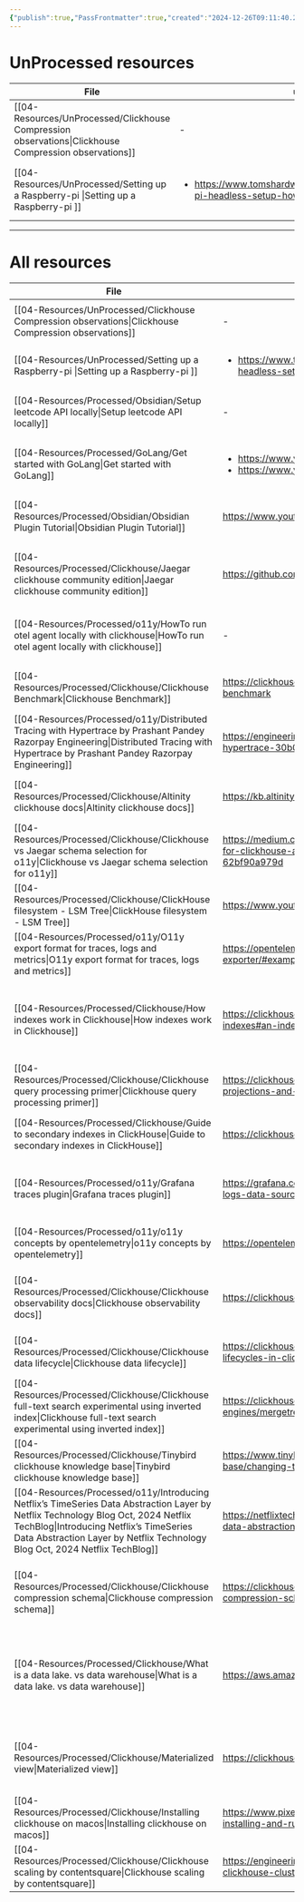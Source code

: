 ```yaml
---
{"publish":true,"PassFrontmatter":true,"created":"2024-12-26T09:11:40.203+05:30","updated":"2024-12-26T11:45:44.584+05:30"}
---
```



# UnProcessed resources
| File                                                                                                     | url                                                                                                 | Description | type  | tags                                                                          | Date                        |
| -------------------------------------------------------------------------------------------------------- | --------------------------------------------------------------------------------------------------- | ----------- | ----- | ----------------------------------------------------------------------------- | --------------------------- |
| [[04-Resources/UnProcessed/Clickhouse Compression observations\|Clickhouse Compression observations]] | \-                                                                                                  | \-          | Note  | <ul><li>Database/Clickhouse</li><li>Database/Clickhouse/Compression</li></ul> | 11:21 AM - January 08, 2025 |
| [[04-Resources/UnProcessed/Setting up a Raspberry-pi \|Setting up a Raspberry-pi ]]                   | <ul><li>https://www.tomshardware.com/reviews/raspberry-pi-headless-setup-how-to,6028.html</li></ul> | \-          | Guide | \-                                                                            | 6:33 PM - January 05, 2025  |




---
# All resources
| File                                                                                                                                                                                                                                                                  | url                                                                                                                     | Description                                                                                                                                             | type    | tags                                                                                                     | Date                         |
| --------------------------------------------------------------------------------------------------------------------------------------------------------------------------------------------------------------------------------------------------------------------- | ----------------------------------------------------------------------------------------------------------------------- | ------------------------------------------------------------------------------------------------------------------------------------------------------- | ------- | -------------------------------------------------------------------------------------------------------- | ---------------------------- |
| [[04-Resources/UnProcessed/Clickhouse Compression observations\|Clickhouse Compression observations]]                                                                                                                                                              | \-                                                                                                                      | \-                                                                                                                                                      | Note    | <ul><li>Database/Clickhouse</li><li>Database/Clickhouse/Compression</li></ul>                            | 11:21 AM - January 08, 2025  |
| [[04-Resources/UnProcessed/Setting up a Raspberry-pi \|Setting up a Raspberry-pi ]]                                                                                                                                                                                | <ul><li>https://www.tomshardware.com/reviews/raspberry-pi-headless-setup-how-to,6028.html</li></ul>                     | \-                                                                                                                                                      | Guide   | \-                                                                                                       | 6:33 PM - January 05, 2025   |
| [[04-Resources/Processed/Obsidian/Setup leetcode API locally\|Setup leetcode API locally]]                                                                                                                                                                         | \-                                                                                                                      | How to setup leetcode API locally                                                                                                                       | Guide   | <ul><li>leetcode/setup</li></ul>                                                                         | 8:08 PM - December 29, 2024  |
| [[04-Resources/Processed/GoLang/Get started with GoLang\|Get started with GoLang]]                                                                                                                                                                                 | <ul><li>https://www.youtube.com/watch?v=yyUHQIec83I</li><li>https://www.youtube.com/watch?v=XCZWyN9ZbEQ</li></ul>       | A Crash course on how to start understanding GoLang                                                                                                     | Video   | <ul><li>go</li><li>ProgrammingLanguages/go</li><li>CrashCourse</li></ul>                                 | 1:20 PM - December 26, 2024  |
| [[04-Resources/Processed/Obsidian/Obsidian Plugin Tutorial\|Obsidian Plugin Tutorial]]                                                                                                                                                                             | https://www.youtube.com/watch?v=AgXa03ZxJ88                                                                             | \-                                                                                                                                                      | Video   | <ul><li>Obsidian</li><li>Typescript</li></ul>                                                            | 11:00 AM - December 19, 2024 |
| [[04-Resources/Processed/Clickhouse/Jaegar clickhouse community edition\|Jaegar clickhouse community edition]]                                                                                                                                                     | https://github.com/jaegertracing/jaeger-clickhouse                                                                      | Jaegar community edition impl of clickhouse can be used as reference                                                                                    | Article | <ul><li>Database/Clickhouse</li><li>O11y/Jaegar</li><li>O11y/Jaegar/RemoteStorage</li><li>grpc</li></ul> | 3:49 PM - December 09, 2024  |
| [[04-Resources/Processed/o11y/HowTo run otel agent locally with clickhouse\|HowTo run otel agent locally with clickhouse]]                                                                                                                                         | \-                                                                                                                      | Otel agent with clickhouse                                                                                                                              | Guide   | <ul><li>Database/Clickhouse</li><li>otel</li><li>docker</li></ul>                                        | 4:48 PM - December 06, 2024  |
| [[04-Resources/Processed/Clickhouse/Clickhouse Benchmark\|Clickhouse Benchmark]]                                                                                                                                                                                   | https://clickhouse.com/docs/en/operations/utilities/clickhouse-benchmark                                                | clickhouse read path benchmarking tool                                                                                                                  | Article | <ul><li>Database/Clickhouse</li><li>Benchmark</li></ul>                                                  | 9:21 AM - December 04, 2024  |
| [[04-Resources/Processed/o11y/Distributed Tracing with Hypertrace  by Prashant Pandey  Razorpay Engineering\|Distributed Tracing with Hypertrace  by Prashant Pandey  Razorpay Engineering]]                                                                       | https://engineering.razorpay.com/distributed-tracing-with-hypertrace-30b0334d0c0b                                       | How Pinot and hypertrace is used in razorpay                                                                                                            | Article | \-                                                                                                       | 7:35 PM - December 02, 2024  |
| [[04-Resources/Processed/Clickhouse/Altinity clickhouse docs\|Altinity clickhouse docs]]                                                                                                                                                                           | https://kb.altinity.com/altinity-kb-schema-design/                                                                      | Master doc for how to run clickhouse at scale                                                                                                           | Article | \-                                                                                                       | 7:35 PM - December 02, 2024  |
| [[04-Resources/Processed/Clickhouse/Clickhouse vs Jaegar schema selection for o11y\|Clickhouse vs Jaegar schema selection for o11y]]                                                                                                                               | https://medium.com/jaegertracing/making-design-decisions-for-clickhouse-as-a-core-storage-backend-in-jaeger-62bf90a979d | Benchmaking default scehmas of clickhouse and jaegar                                                                                                    | Article | \-                                                                                                       | 7:35 PM - December 02, 2024  |
| [[04-Resources/Processed/Clickhouse/ClickHouse filesystem - LSM Tree\|ClickHouse filesystem - LSM Tree]]                                                                                                                                                           | https://www.youtube.com/watch?v=I6jB0nM9SKU                                                                             | \-                                                                                                                                                      | Video   | \-                                                                                                       | 7:35 PM - December 02, 2024  |
| [[04-Resources/Processed/o11y/O11y  export format for traces, logs and metrics\|O11y  export format for traces, logs and metrics]]                                                                                                                                 | https://opentelemetry.io/docs/specs/otel/protocol/file-exporter/#examples                                               | Json format                                                                                                                                             | Article | \-                                                                                                       | 7:35 PM - December 02, 2024  |
| [[04-Resources/Processed/Clickhouse/How indexes work in Clickhouse\|How indexes work in Clickhouse]]                                                                                                                                                               | https://clickhouse.com/docs/en/optimize/sparse-primary-indexes#an-index-design-for-massive-data-scales                  | Guide on how to create indexes in clickhouseExplains where to use indexes / materialized views/ projections and how they work                           | Article | \-                                                                                                       | 7:35 PM - December 02, 2024  |
| [[04-Resources/Processed/Clickhouse/Clickhouse query processing primer\|Clickhouse query processing primer]]                                                                                                                                                       | https://clickhouse.com/blog/clickhouse-faster-queries-with-projections-and-primary-indexes                              | How to write proper queries in ClickHouse                                                                                                               | Article | \-                                                                                                       | 7:35 PM - December 02, 2024  |
| [[04-Resources/Processed/Clickhouse/Guide to secondary indexes in ClickHouse\|Guide to secondary indexes in ClickHouse]]                                                                                                                                           | https://clickhouse.com/docs/en/optimize/skipping-indexes                                                                | \-                                                                                                                                                      | Article | \-                                                                                                       | 7:35 PM - December 02, 2024  |
| [[04-Resources/Processed/o11y/Grafana traces plugin\|Grafana traces plugin]]                                                                                                                                                                                       | https://grafana.com/developers/plugin-tools/tutorials/build-a-logs-data-source-plugin#logs-data-frame-format            | Grafana has an out of the box plugin to query traces, but it needs some specific columns to be present                                                  | Article | \-                                                                                                       | 7:35 PM - December 02, 2024  |
| [[04-Resources/Processed/o11y/o11y concepts by opentelemetry\|o11y concepts by opentelemetry]]                                                                                                                                                                     | https://opentelemetry.io/docs/concepts/                                                                                 | Basic concepts refresher                                                                                                                                | Article | \-                                                                                                       | 7:35 PM - December 02, 2024  |
| [[04-Resources/Processed/Clickhouse/Clickhouse observability docs\|Clickhouse observability docs]]                                                                                                                                                                 | https://clickhouse.com/docs/en/observability                                                                            | How o11y is done in clickhouse, Engineering blog on how o11y is done with Clickhouse                                                                    | Article | \-                                                                                                       | 7:35 PM - December 02, 2024  |
| [[04-Resources/Processed/Clickhouse/Clickhouse data lifecycle\|Clickhouse data lifecycle]]                                                                                                                                                                         | https://clickhouse.com/blog/using-ttl-to-manage-data-lifecycles-in-clickhouse                                           | You can auto move data from hot to cold store based on size                                                                                             | Article | \-                                                                                                       | 7:35 PM - December 02, 2024  |
| [[04-Resources/Processed/Clickhouse/Clickhouse full-text search experimental using inverted index\|Clickhouse full-text search experimental using inverted index]]                                                                                                 | https://clickhouse.com/docs/en/engines/table-engines/mergetree-family/invertedindexes                                   | Experimental feature that shouldn’t be used in prod                                                                                                     | Article | \-                                                                                                       | 7:35 PM - December 02, 2024  |
| [[04-Resources/Processed/Clickhouse/Tinybird clickhouse knowledge base\|Tinybird clickhouse knowledge base]]                                                                                                                                                       | https://www.tinybird.co/clickhouse/knowledge-base/changing-ttls                                                         | Clickhouse Performance related details                                                                                                                  | Article | \-                                                                                                       | 7:35 PM - December 02, 2024  |
| [[04-Resources/Processed/o11y/Introducing Netflix’s TimeSeries Data Abstraction Layer  by Netflix Technology Blog  Oct, 2024  Netflix TechBlog\|Introducing Netflix’s TimeSeries Data Abstraction Layer  by Netflix Technology Blog  Oct, 2024  Netflix TechBlog]] | https://netflixtechblog.com/introducing-netflix-timeseries-data-abstraction-layer-31552f6326f8                          | How Netflix handles eventstore data. They store it in cassandra                                                                                         | Article | \-                                                                                                       | 7:35 PM - December 02, 2024  |
| [[04-Resources/Processed/Clickhouse/Clickhouse compression schema\|Clickhouse compression schema]]                                                                                                                                                                 | https://clickhouse.com/blog/optimize-clickhouse-codecs-compression-schema                                               | Queries run a lot fasted when data is compressed. Higher CPU utilization is ok as disk reads are more expensive                                         | Article | \-                                                                                                       | 7:35 PM - December 02, 2024  |
| [[04-Resources/Processed/Clickhouse/What is a data lake. vs data warehouse\|What is a data lake. vs data warehouse]]                                                                                                                                               | https://aws.amazon.com/what-is/data-lake/                                                                               | data warehouse stores data in structured / semi structured format so that it can be queried easily. Data lake contains unstructured data and lots of it | Article | \-                                                                                                       | 7:35 PM - December 02, 2024  |
| [[04-Resources/Processed/Clickhouse/Materialized view\|Materialized view]]                                                                                                                                                                                         | https://clickhouse.com/docs/en/materialized-view                                                                        | Materialized views allow users to shift the cost of computation from query time to insert time, resulting in faster SELECT queries.                     | Article | \-                                                                                                       | 7:35 PM - December 02, 2024  |
| [[04-Resources/Processed/Clickhouse/Installing clickhouse on macos\|Installing clickhouse on macos]]                                                                                                                                                               | https://www.pixelstech.net/article/1676120999-A-guide-on-installing-and-running-Clickhouse-on-macOS                     | \-                                                                                                                                                      | Article | \-                                                                                                       | 7:35 PM - December 02, 2024  |
| [[04-Resources/Processed/Clickhouse/Clickhouse scaling by contentsquare\|Clickhouse scaling by contentsquare]]                                                                                                                                                     | https://engineering.contentsquare.com/2022/scaling-out-clickhouse-cluster/                                              | \-                                                                                                                                                      | Article | \-                                                                                                       | 7:35 PM - December 02, 2024  |

